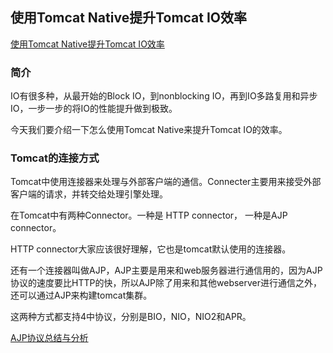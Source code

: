 ## 使用Tomcat Native提升Tomcat IO效率
[使用Tomcat Native提升Tomcat IO效率](https://cloud.tencent.com/developer/article/1767681)

### 简介
IO有很多种，从最开始的Block IO，到nonblocking IO，再到IO多路复用和异步IO，一步一步的将IO的性能提升做到极致。

今天我们要介绍一下怎么使用Tomcat Native来提升Tomcat IO的效率。

### Tomcat的连接方式
Tomcat中使用连接器来处理与外部客户端的通信。Connecter主要用来接受外部客户端的请求，并转交给处理引擎处理。

在Tomcat中有两种Connector。一种是 HTTP connector， 一种是AJP connector。

HTTP connector大家应该很好理解，它也是tomcat默认使用的连接器。

还有一个连接器叫做AJP，AJP主要是用来和web服务器进行通信用的，因为AJP协议的速度要比HTTP的快，所以AJP除了用来和其他webserver进行通信之外，还可以通过AJP来构建tomcat集群。

这两种方式都支持4中协议，分别是BIO，NIO，NIO2和APR。

[AJP协议总结与分析](https://developer.aliyun.com/article/269625)